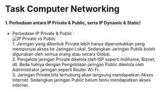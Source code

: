 # Task Computer Networking
#### 1. Perbedaan antara IP Private & Public, serta IP Dynamic & Static!
- Perbedaan IP Private & Public : <br/> ![IP Private vs Public](https://github.com/darblietz/devops17-dumbways--M-Yusuf-Haidar--Computer-Networking/assets/98991080/2fcfff41-f5b2-4d08-8d26-68c476a4fc4b)<br/> 1. Jaringan yang dibentuk Private lebih hanya diperuntukkan yang mempunyai akses ke Jaringan Lokal. Sedangkan Jaringan Publik boleh digunakan oleh semua orang atau secara Global. <br/> 2. Pengelola jaringan Private dikelola oleh ISP seperti Indihome, Biznet, dll. Beda halnya dengan Pengelolaan jaringan Public dikelola oleh Administrator jaringan seperti Router Wi-Fi.<br/> 3. Jaringan Private bila terhubung akan langsung mendapatkan Akses Internet. Sedangkan jaringan Public belum tentu mendapatkan akses internet.
